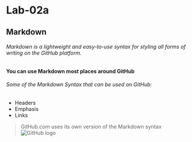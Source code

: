 # Lab-02a
## Markdown
###### Markdown is a lightweight and easy-to-use syntax for styling all forms of writing on the GitHub platform.
**You can use Markdown most places around GitHub**
###### Some of the Markdown Syntax that can be used on GitHub:
* Headers 
* Emphasis
* Links
> GitHub.com uses its own version of the Markdown syntax
![GitHub logo](http://pngimg.com/uploads/github/github_PNG40.png)
